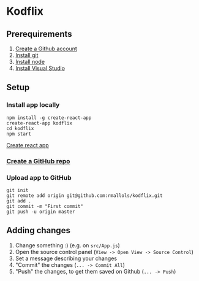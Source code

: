 # Kodflix

## Prerequirements
1. [Create a Github account](https://github.com)
2. [Install git](https://git-scm.com/downloads)
3. [Install node](https://nodejs.org/en/download/)
4. [Install Visual Studio](https://code.visualstudio.com/download)

## Setup

### Install app locally
```
npm install -g create-react-app
create-react-app kodflix
cd kodflix
npm start
```
[Create react app](https://github.com/facebook/create-react-app)

### [Create a GitHub repo](https://github.com/new)

### Upload app to GitHub
```
git init
git remote add origin git@github.com:rmallols/kodflix.git
git add .
git commit -m "First commit"
git push -u origin master
```

## Adding changes
1. Change something :) (e.g. on `src/App.js`)
2. Open the source control panel (`View -> Open View -> Source Control`)
3. Set a message describing your changes
4. "Commit" the changes (`... -> Commit All`)
5. "Push" the changes, to get them saved on Github (`... -> Push`)